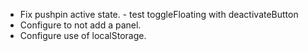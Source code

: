 * Fix pushpin active state. - test toggleFloating with deactivateButton
* Configure to not add a panel.
* Configure use of localStorage.